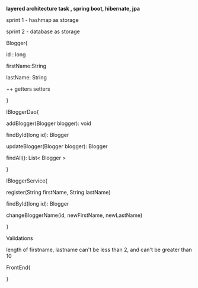 **layered architecture task , spring boot, hibernate, jpa**

sprint 1 - hashmap as storage

sprint 2 - database as storage

Blogger{

id : long

firstName:String

lastName: String


++ getters setters

}


IBloggerDao{


addBlogger(Blogger blogger): void

findById(long id): Blogger

updateBlogger(Blogger blogger): Blogger

findAll(): List< Blogger >

}

IBloggerService{

register(String firstName, String lastName)

findById(long id): Blogger

changeBloggerName(id, newFirstName, newLastName)


}

Validations

length of firstname, lastname  can't be less than 2, and can't be greater than 10




FrontEnd{

}




